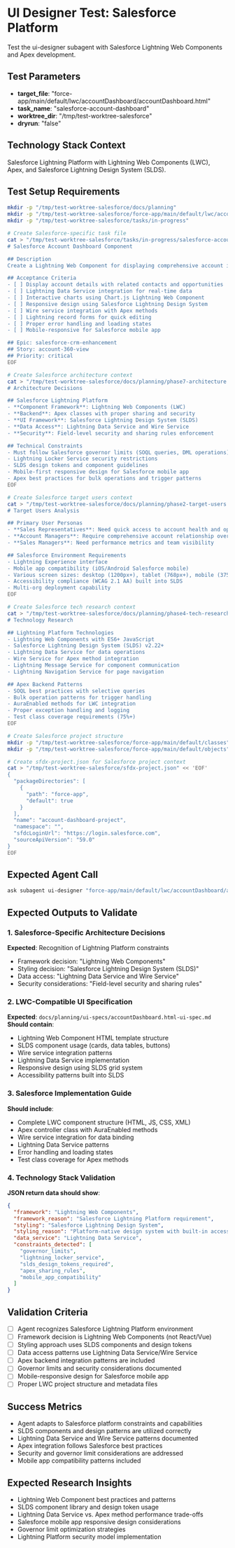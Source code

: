 # UI Designer Test: Salesforce Platform

Test the ui-designer subagent with Salesforce Lightning Web Components and Apex development.

## Test Parameters
- **target_file**: "force-app/main/default/lwc/accountDashboard/accountDashboard.html"
- **task_name**: "salesforce-account-dashboard"
- **worktree_dir**: "/tmp/test-worktree-salesforce"
- **dryrun**: "false"

## Technology Stack Context
Salesforce Lightning Platform with Lightning Web Components (LWC), Apex, and Salesforce Lightning Design System (SLDS).

## Test Setup Requirements

```bash
mkdir -p "/tmp/test-worktree-salesforce/docs/planning"
mkdir -p "/tmp/test-worktree-salesforce/force-app/main/default/lwc/accountDashboard"
mkdir -p "/tmp/test-worktree-salesforce/tasks/in-progress"

# Create Salesforce-specific task file
cat > "/tmp/test-worktree-salesforce/tasks/in-progress/salesforce-account-dashboard.md" << 'EOF'
# Salesforce Account Dashboard Component

## Description
Create a Lightning Web Component for displaying comprehensive account information with related records and analytics within Salesforce.

## Acceptance Criteria
- [ ] Display account details with related contacts and opportunities
- [ ] Lightning Data Service integration for real-time data
- [ ] Interactive charts using Chart.js Lightning Web Component
- [ ] Responsive design using Salesforce Lightning Design System
- [ ] Wire service integration with Apex methods
- [ ] Lightning record forms for quick editing
- [ ] Proper error handling and loading states
- [ ] Mobile-responsive for Salesforce mobile app

## Epic: salesforce-crm-enhancement
## Story: account-360-view
## Priority: critical
EOF

# Create Salesforce architecture context
cat > "/tmp/test-worktree-salesforce/docs/planning/phase7-architecture.md" << 'EOF'
# Architecture Decisions

## Salesforce Lightning Platform
- **Component Framework**: Lightning Web Components (LWC)
- **Backend**: Apex classes with proper sharing and security
- **UI Framework**: Salesforce Lightning Design System (SLDS)
- **Data Access**: Lightning Data Service and Wire Service
- **Security**: Field-level security and sharing rules enforcement

## Technical Constraints
- Must follow Salesforce governor limits (SOQL queries, DML operations)
- Lightning Locker Service security restrictions
- SLDS design tokens and component guidelines
- Mobile-first responsive design for Salesforce mobile app
- Apex best practices for bulk operations and trigger patterns
EOF

# Create Salesforce target users context
cat > "/tmp/test-worktree-salesforce/docs/planning/phase2-target-users.md" << 'EOF'
# Target Users Analysis

## Primary User Personas
- **Sales Representatives**: Need quick access to account health and opportunities
- **Account Managers**: Require comprehensive account relationship overview
- **Sales Managers**: Need performance metrics and team visibility

## Salesforce Environment Requirements
- Lightning Experience interface
- Mobile app compatibility (iOS/Android Salesforce mobile)
- Various screen sizes: desktop (1200px+), tablet (768px+), mobile (375px+)
- Accessibility compliance (WCAG 2.1 AA) built into SLDS
- Multi-org deployment capability
EOF

# Create Salesforce tech research context
cat > "/tmp/test-worktree-salesforce/docs/planning/phase4-tech-research.md" << 'EOF'
# Technology Research

## Lightning Platform Technologies
- Lightning Web Components with ES6+ JavaScript
- Salesforce Lightning Design System (SLDS) v2.22+
- Lightning Data Service for data operations
- Wire Service for Apex method integration
- Lightning Message Service for component communication
- Lightning Navigation Service for page navigation

## Apex Backend Patterns
- SOQL best practices with selective queries
- Bulk operation patterns for trigger handling
- AuraEnabled methods for LWC integration
- Proper exception handling and logging
- Test class coverage requirements (75%+)
EOF

# Create Salesforce project structure
mkdir -p "/tmp/test-worktree-salesforce/force-app/main/default/classes"
mkdir -p "/tmp/test-worktree-salesforce/force-app/main/default/objects"

# Create sfdx-project.json for Salesforce project context
cat > "/tmp/test-worktree-salesforce/sfdx-project.json" << 'EOF'
{
  "packageDirectories": [
    {
      "path": "force-app",
      "default": true
    }
  ],
  "name": "account-dashboard-project",
  "namespace": "",
  "sfdcLoginUrl": "https://login.salesforce.com",
  "sourceApiVersion": "59.0"
}
EOF
```

## Expected Agent Call
```bash
ask subagent ui-designer "force-app/main/default/lwc/accountDashboard/accountDashboard.html" "salesforce-account-dashboard" "/tmp/test-worktree-salesforce" "false"
```

## Expected Outputs to Validate

### 1. Salesforce-Specific Architecture Decisions
**Expected**: Recognition of Lightning Platform constraints
- Framework decision: "Lightning Web Components" 
- Styling decision: "Salesforce Lightning Design System (SLDS)"
- Data access: "Lightning Data Service and Wire Service"
- Security considerations: "Field-level security and sharing rules"

### 2. LWC-Compatible UI Specification
**Expected**: `docs/planning/ui-specs/accountDashboard.html-ui-spec.md`
**Should contain**:
- Lightning Web Component HTML template structure
- SLDS component usage (cards, data tables, buttons)
- Wire service integration patterns
- Lightning Data Service implementation
- Responsive design using SLDS grid system
- Accessibility patterns built into SLDS

### 3. Salesforce Implementation Guide
**Should include**:
- Complete LWC component structure (HTML, JS, CSS, XML)
- Apex controller class with AuraEnabled methods
- Wire service integration for data binding
- Lightning Data Service patterns
- Error handling and loading states
- Test class coverage for Apex methods

### 4. Technology Stack Validation
**JSON return data should show**:
```json
{
  "framework": "Lightning Web Components",
  "framework_reason": "Salesforce Lightning Platform requirement",
  "styling": "Salesforce Lightning Design System",
  "styling_reason": "Platform-native design system with built-in accessibility",
  "data_service": "Lightning Data Service",
  "constraints_detected": [
    "governor_limits",
    "lightning_locker_service",
    "slds_design_tokens_required",
    "apex_sharing_rules",
    "mobile_app_compatibility"
  ]
}
```

## Validation Criteria
- [ ] Agent recognizes Salesforce Lightning Platform environment
- [ ] Framework decision is Lightning Web Components (not React/Vue)
- [ ] Styling approach uses SLDS components and design tokens
- [ ] Data access patterns use Lightning Data Service/Wire Service
- [ ] Apex backend integration patterns are included
- [ ] Governor limits and security considerations documented
- [ ] Mobile-responsive design for Salesforce mobile app
- [ ] Proper LWC project structure and metadata files

## Success Metrics
- Agent adapts to Salesforce platform constraints and capabilities
- SLDS components and design patterns are utilized correctly
- Lightning Data Service and Wire Service patterns documented
- Apex integration follows Salesforce best practices
- Security and governor limit considerations are addressed
- Mobile app compatibility patterns included

## Expected Research Insights
- Lightning Web Component best practices and patterns
- SLDS component library and design token usage
- Lightning Data Service vs. Apex method performance trade-offs
- Salesforce mobile app responsive design considerations
- Governor limit optimization strategies
- Lightning Platform security model implementation